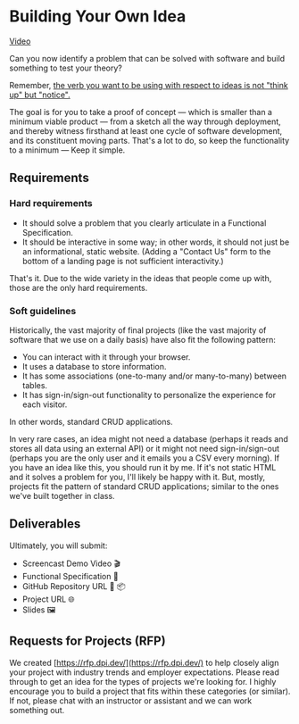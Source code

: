 # Building Your Own Idea

[Video](https://youtu.be/meNvup0lX0U)

Can you now identify a problem that can be solved with software and build something to test your theory?

Remember, [the verb you want to be using with respect to ideas is not "think up" but "notice".](https://paulgraham.com/startupideas.html)

The goal is for you to take a proof of concept — which is smaller than a minimum viable product — from a sketch all the way through deployment, and thereby witness firsthand at least one cycle of software development, and its constituent moving parts.
That's a lot to do, so keep the functionality to a minimum — Keep it simple. <!-- TODO: link to lesson -->

## Requirements

### Hard requirements
- It should solve a problem that you clearly articulate in a Functional Specification. <!-- TODO: link to lesson -->
- It should be interactive in some way; in other words, it should not just be an informational, static website. (Adding a "Contact Us" form to the bottom of a landing page is not sufficient interactivity.)

That's it. Due to the wide variety in the ideas that people come up with, those are the only hard requirements.

### Soft guidelines
Historically, the vast majority of final projects (like the vast majority of software that we use on a daily basis) have also fit the following pattern:

- You can interact with it through your browser.
- It uses a database to store information.
- It has some associations (one-to-many and/or many-to-many) between tables.
- It has sign-in/sign-out functionality to personalize the experience for each visitor.

In other words, standard CRUD applications.

In very rare cases, an idea might not need a database (perhaps it reads and stores all data using an external API) or it might not need sign-in/sign-out (perhaps you are the only user and it emails you a CSV every morning). If you have an idea like this, you should run it by me. If it's not static HTML and it solves a problem for you, I'll likely be happy with it. But, mostly, projects fit the pattern of standard CRUD applications; similar to the ones we've built together in class.

## Deliverables
Ultimately, you will submit:
<!-- TODO: link to lessons -->
- Screencast Demo Video 🎬
- Functional Specification 📝
- GitHub Repository URL 🔗 📦
- Project URL 🌐
- Slides 🖼️

## Requests for Projects (RFP)
We created [https://rfp.dpi.dev/](https://rfp.dpi.dev/) to help closely align your project with industry trends and employer expectations. Please read through to get an idea for the types of projects we're looking for. I highly encourage you to build a project that fits within these categories (or similar). If not, please chat with an instructor or assistant and we can work something out.

<!-- TODO: question to verify you read the rfp -->

<!-- TODO: How to think about project ideas -->
